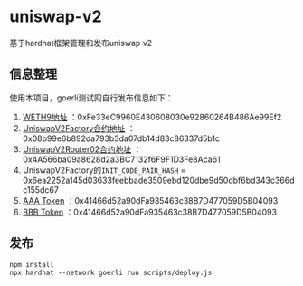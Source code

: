 # uniswap-v2
基于hardhat框架管理和发布uniswap v2

## 信息整理
使用本项目，goerli测试网自行发布信息如下：
1. [WETH9地址](https://goerli.etherscan.io/address/0xFe33eC9960E430608030e92860264B486Ae99Ef2) ：0xFe33eC9960E430608030e92860264B486Ae99Ef2
2. [UniswapV2Factory合约地址](https://goerli.etherscan.io/address/0x08b99e6b892da793b3da07db14d83c86337d5b1c) ：0x08b99e6b892da793b3da07db14d83c86337d5b1c
3. [UniswapV2Router02合约地址](https://goerli.etherscan.io/address/0x4A566ba09a8628d2a3BC7132f6F9F1D3Fe8Aca61) ：0x4A566ba09a8628d2a3BC7132f6F9F1D3Fe8Aca61
4. UniswapV2Factory的`INIT_CODE_PAIR_HASH` = 0x6ea2252a145d03633feebbade3509ebd120dbe9d50dbf6bd343c366dc155dc67
5. [AAA Token](https://goerli.etherscan.io/token/0x41466d52a90dFa935463c38B7D477059D5B04093) ：0x41466d52a90dFa935463c38B7D477059D5B04093
6. [BBB Token](https://goerli.etherscan.io/token/0x41466d52a90dFa935463c38B7D477059D5B04093) ：0x41466d52a90dFa935463c38B7D477059D5B04093


## 发布
```shell
npm install
npx hardhat --network goerli run scripts/deploy.js
```
